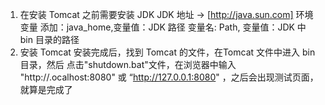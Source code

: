 1. 在安装 Tomcat 之前需要安装 JDK 
  JDK 地址 -> [http://java.sun.com]
  环境变量
  添加：java_home,变量值：JDK 路径
  变量名: Path, 变量值：JDK 中 bin 目录的路径
2. 安装 Tomcat 
  安装完成后，找到 Tomcat 的文件，在Tomcat 文件中进入 bin 目录，然后
  点击"shutdown.bat"文件，在浏览器中输入 "http://.ocalhost:8080" 或 “http://127.0.0.1:8080" ，之后会出现测试页面，就算是完成了

